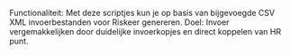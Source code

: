 Functionaliteit:
Met deze scriptjes kun je op basis van bijgevoegde CSV XML invoerbestanden voor Riskeer genereren. 
Doel: 
Invoer vergemakkelijken door duidelijke invoerkopjes en direct koppelen van HR punt.
